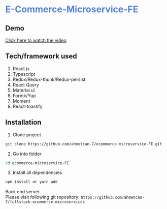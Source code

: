 # <span style="color:#5581D9">E-Commerce-Microservice-FE</span>

## Demo

[Click here to watch the video](https://www.dropbox.com/s/64femkg8ifh0vwl/full-stack-ecommerce.mp4?dl=0)

## Tech/framework used

1. React js
1. Typescript
1. Redux/Redux-thunk/Redux-persist
1. React Query
1. Material ui
1. Formk/Yup
1. Moment
1. React-toastify

## Installation

1. Clone project

```bash
git clone https://github.com/ahmetcan-7/ecommerce-microservice-FE.git
```

2. Go into folder

```bash
cd ecommerce-microservice-FE
```

3. Install all dependencies

```bash
npm install or yarn add
```

Back end server
<br>Please visit following git repository: `https://github.com/ahmetcan-7/fullstack-ecommerce-microservices`
